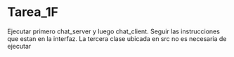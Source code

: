 # Tarea_1F
Ejecutar primero chat_server y luego chat_client. Seguir las instrucciones que estan en la interfaz. La tercera clase ubicada en src no es necesaria de ejecutar
